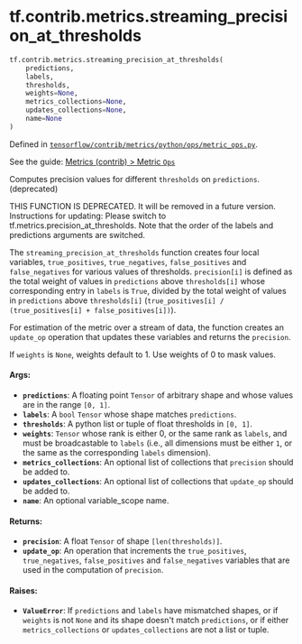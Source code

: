 <div itemscope itemtype="http://developers.google.com/ReferenceObject">
<meta itemprop="name" content="tf.contrib.metrics.streaming_precision_at_thresholds" />
<meta itemprop="path" content="Stable" />
</div>

# tf.contrib.metrics.streaming_precision_at_thresholds

``` python
tf.contrib.metrics.streaming_precision_at_thresholds(
    predictions,
    labels,
    thresholds,
    weights=None,
    metrics_collections=None,
    updates_collections=None,
    name=None
)
```



Defined in [`tensorflow/contrib/metrics/python/ops/metric_ops.py`](https://www.tensorflow.org/code/tensorflow/contrib/metrics/python/ops/metric_ops.py).

See the guide: [Metrics (contrib) > Metric `Ops`](../../../../../api_guides/python/contrib.metrics.md#Metric_Ops_)

Computes precision values for different `thresholds` on `predictions`. (deprecated)

THIS FUNCTION IS DEPRECATED. It will be removed in a future version.
Instructions for updating:
Please switch to tf.metrics.precision_at_thresholds. Note that the order of the labels and predictions arguments are switched.

The `streaming_precision_at_thresholds` function creates four local variables,
`true_positives`, `true_negatives`, `false_positives` and `false_negatives`
for various values of thresholds. `precision[i]` is defined as the total
weight of values in `predictions` above `thresholds[i]` whose corresponding
entry in `labels` is `True`, divided by the total weight of values in
`predictions` above `thresholds[i]` (`true_positives[i] / (true_positives[i] +
false_positives[i])`).

For estimation of the metric over a stream of data, the function creates an
`update_op` operation that updates these variables and returns the
`precision`.

If `weights` is `None`, weights default to 1. Use weights of 0 to mask values.

#### Args:

* <b>`predictions`</b>: A floating point `Tensor` of arbitrary shape and whose values
    are in the range `[0, 1]`.
* <b>`labels`</b>: A `bool` `Tensor` whose shape matches `predictions`.
* <b>`thresholds`</b>: A python list or tuple of float thresholds in `[0, 1]`.
* <b>`weights`</b>: `Tensor` whose rank is either 0, or the same rank as `labels`, and
    must be broadcastable to `labels` (i.e., all dimensions must be either
    `1`, or the same as the corresponding `labels` dimension).
* <b>`metrics_collections`</b>: An optional list of collections that `precision` should
    be added to.
* <b>`updates_collections`</b>: An optional list of collections that `update_op` should
    be added to.
* <b>`name`</b>: An optional variable_scope name.


#### Returns:

* <b>`precision`</b>: A float `Tensor` of shape `[len(thresholds)]`.
* <b>`update_op`</b>: An operation that increments the `true_positives`,
    `true_negatives`, `false_positives` and `false_negatives` variables that
    are used in the computation of `precision`.


#### Raises:

* <b>`ValueError`</b>: If `predictions` and `labels` have mismatched shapes, or if
    `weights` is not `None` and its shape doesn't match `predictions`, or if
    either `metrics_collections` or `updates_collections` are not a list or
    tuple.